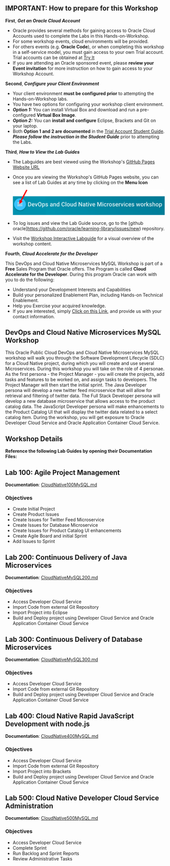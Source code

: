 ## IMPORTANT: How to prepare for this Workshop

**First**, ***Get an Oracle Cloud Account*** 
- Oracle provides several methods for gaining access to Oracle Cloud Accounts used to complete the Labs in this Hands-on-Workshop. 
- For some workshop events, cloud environments will be provided. 
- For others events (e.g. **Oracle Code**), or when completing this workshop in a self-service model, you must gain access to your own Trial account. Trial accounts can be obtained at [Try It](https://shop.oracle.com/r/promo?sc=codeny_hol2_cloudpromotion) 
- If you are attending an Oracle sponsored event, please **review your Event invitation** for more instruction on how to gain access to your Workshop Account.

**Second**, ***Configure your Client Environment***
- Your client environment **must be configured prior** to attempting the Hands-on-Workshop labs. 
- You have two options for configuring your workshop client environment. 
- ***Option 1:*** You can install Virtual Box and download and run a pre-configured **Virtual Box Image**.
- ***Option 2:*** You can **install and configure** Eclipse, Brackets and Git on your laptop. 
- Both **Option 1 and 2 are documented** in the [Trial Account Student Guide](StudentGuide.md). ***Please follow the instruction in the Student Guide*** prior to attempting the Labs. 

**Third**, ***How to View the Lab Guides***

- The Labguides are best viewed using the Workshop's [GitHub Pages Website URL](https://oracle.github.io/learning-library/workshops/microservices-MySQL) 

- Once you are viewing the Workshop's GitHub Pages website, you can see a list of Lab Guides at any time by clicking on the **Menu Icon**

    ![](images/WorkshopMenu.png)  

- To log issues and view the Lab Guide source, go to the [github oracle]https://github.com/oracle/learning-library/issues/new) repository.

- Visit the [Workshop Interactive Labguide](https://launch.oracle.com/?mysql) for a visual overview of the workshop content. 

**Fourth**, ***Cloud Accelerate for the Developer***

This DevOps and Cloud Native Microservices MySQL Workshop is part of a **Free** Sales Program that Oracle offers. The Program is called **Cloud Accelerate for the Developer**. During this program Oracle can work with you to do the following:

- Understand your Development Interests and Capabilities
- Build your personalized Enablement Plan, including Hands-on Technical Enablement.
- Help you Exercise your acquired knowledge. 
- If you are interested, simply [Click on this Link](https://launch.oracle.com/?developeraccelerate), and provide us with your contact information. 

## DevOps and Cloud Native Microservices MySQL Workshop

This Oracle Public Cloud DevOps and Cloud Native Microservices MySQL workshop will walk you through the Software Development Lifecycle (SDLC) for a Cloud Native project, during which you will create and use several Microservices. During this workshop you will take on the role of 4 personae. As the first persona - the Project Manager - you will create the projects, add tasks and features to be worked on, and assign tasks to developers.  The Project Manager will then start the initial sprint. The Java Developer persona will develop a new twitter feed microservice that will allow for retrieval and filtering of twitter data. The Full Stack Developer persona will develop a new database microservice that allows access to the product catalog data. The JavaScript Developer persona will make enhancements to the Product Catalog UI that will display the twitter data related to a select catalog item.  During the workshop, you will get exposure to Oracle Developer Cloud Service and Oracle Application Container Cloud Service.

## Workshop Details

**Reference the following Lab Guides by opening their Documentation Files:**

## Lab 100: Agile Project Management

**Documentation**: [CloudNative100MySQL.md](CloudNative100MySQL.md)

### Objectives

- Create Initial Project
- Create Product Issues
- Create Issues for Twitter Feed Microservice
- Create Issues for Database Microservice
- Create Issues for Product Catalog UI enhancements
- Create Agile Board and initial Sprint
- Add Issues to Sprint

## Lab 200: Continuous Delivery of Java Microservices

**Documentation**: [CloudNativeMySQL200.md](CloudNativeMySQL200.md)

### Objectives

- Access Developer Cloud Service
- Import Code from external Git Repository
- Import Project into Eclipse
- Build and Deploy project using Developer Cloud Service and Oracle Application Container Cloud Service

## Lab 300: Continuous Delivery of Database Microservices

**Documentation**: [CloudNativeMySQL300.md](CloudNativeMySQL300.md)

### Objectives

- Access Developer Cloud Service
- Import Code from external Git Repository
- Build and Deploy project using Developer Cloud Service and Oracle Application Container Cloud Service

## Lab 400: Cloud Native Rapid JavaScript Development with node.js

**Documentation**: [CloudNative400MySQL.md](CloudNative400MySQL.md)

### Objectives

- Access Developer Cloud Service
- Import Code from external Git Repository
- Import Project into Brackets
- Build and Deploy project using Developer Cloud Service and Oracle Application Container Cloud Service

## Lab 500:  Cloud Native Developer Cloud Service Administration

**Documentation**: [CloudNative500MySQL.md](CloudNative500MySQL.md)

### Objectives

- Access Developer Cloud Service
- Complete Sprint
- Run Backlog and Sprint Reports
- Review Administrative Tasks
